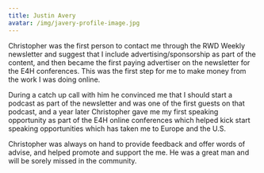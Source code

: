 ```yaml
---
title: Justin Avery
avatar: /img/javery-profile-image.jpg
---
```


Christopher was the first person to contact me through the RWD Weekly newsletter and suggest that I include advertising/sponsorship as part of the content, and then became the first paying advertiser on the newsletter for the E4H conferences. This was the first step for me to make money from the work I was doing online.

During a catch up call with him he convinced me that I should start a podcast as part of the newsletter and was one of the first guests on that podcast, and a year later Christopher gave me my first speaking opportunity as part of the E4H online conferences which helped kick start speaking opportunities which has taken me to Europe and the U.S.

Christopher was always on hand to provide feedback and offer words of advise, and helped promote and support the me. He was a great man and will be sorely missed in the community.
